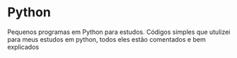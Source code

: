 # Python
Pequenos programas em Python para estudos.
Códigos simples que utulizei para meus estudos em python, todos eles estão comentados e bem explicados
